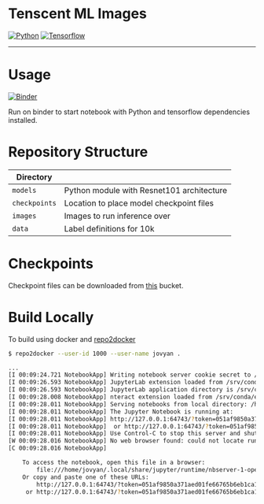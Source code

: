 # Tenscent ML Images

[![Python](https://img.shields.io/badge/Python-v2.7-blue)](https://img.shields.io/badge/Python-v2.7-blue) [![Tensorflow](https://img.shields.io/badge/Tensorflow-v1.6.0-brightgreen)](https://img.shields.io/badge/Python-v2.7-blue)

----

# Usage

[![Binder](https://mybinder.org/badge_logo.svg)](https://mybinder.org/v2/gh/unifyid-labs/Tenscent-ML.git/master?urlpath=lab/tree/index.ipynb)

Run on binder to start notebook with Python and tensorflow dependencies installed.

# Repository Structure

| Directory     |                                           |
|---------------|-------------------------------------------|
| `models`      | Python module with Resnet101 architecture |
| `checkpoints` | Location to place model checkpoint files  |
| `images`      | Images to run inference over              |
| `data`        | Label definitions for 10k                 |

# Checkpoints

Checkpoint files can be downloaded from [this](https://storage.googleapis.com/unifyid-ml-vcm/models/tencent-ml-images/checkpoints/model.ckpt.tar.gz) bucket.

# Build Locally

To build using docker and [repo2docker](https://github.com/jupyterhub/repo2docker.git)


```sh
$ repo2docker --user-id 1000 --user-name jovyan .

...
[I 00:09:24.721 NotebookApp] Writing notebook server cookie secret to /home/jovyan/.local/share/jupyter/runtime/notebook_cookie_secret
[I 00:09:26.593 NotebookApp] JupyterLab extension loaded from /srv/conda/envs/notebook/lib/python3.7/site-packages/jupyterlab
[I 00:09:26.593 NotebookApp] JupyterLab application directory is /srv/conda/envs/notebook/share/jupyter/lab
[I 00:09:28.008 NotebookApp] nteract extension loaded from /srv/conda/envs/notebook/lib/python3.7/site-packages/nteract_on_jupyter
[I 00:09:28.011 NotebookApp] Serving notebooks from local directory: /home/jovyan
[I 00:09:28.011 NotebookApp] The Jupyter Notebook is running at:
[I 00:09:28.011 NotebookApp] http://127.0.0.1:64743/?token=051af9850a371aed01fe66765b6eb1ca19e382911e2b9814
[I 00:09:28.011 NotebookApp]  or http://127.0.0.1:64743/?token=051af9850a371aed01fe66765b6eb1ca19e382911e2b9814
[I 00:09:28.011 NotebookApp] Use Control-C to stop this server and shut down all kernels (twice to skip confirmation).
[W 00:09:28.016 NotebookApp] No web browser found: could not locate runnable browser.
[C 00:09:28.016 NotebookApp]

    To access the notebook, open this file in a browser:
        file:///home/jovyan/.local/share/jupyter/runtime/nbserver-1-open.html
    Or copy and paste one of these URLs:
        http://127.0.0.1:64743/?token=051af9850a371aed01fe66765b6eb1ca19e382911e2b9814
     or http://127.0.0.1:64743/?token=051af9850a371aed01fe66765b6eb1ca19e382911e2b9814
```
